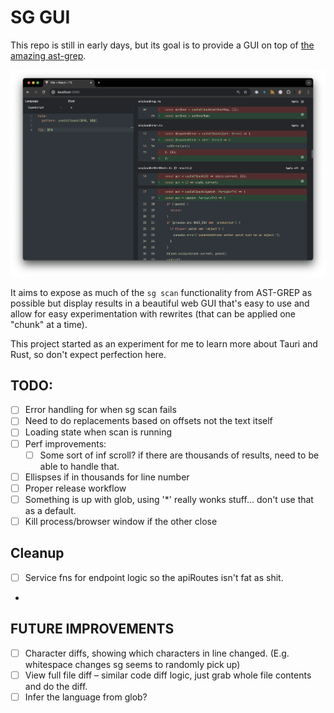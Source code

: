 # SG GUI

This repo is still in early days, but its goal is to provide a GUI on top of [the amazing ast-grep](https://ast-grep.github.io/).

![Screenshot](https://github.com/gksander/sg-gui/raw/main/docs/img/snapshot.png)

It aims to expose as much of the `sg scan` functionality from AST-GREP as possible but display results in a beautiful web GUI that's easy to use and allow for easy experimentation with rewrites (that can be applied one "chunk" at a time).

This project started as an experiment for me to learn more about Tauri and Rust, so don't expect perfection here.

## TODO:

- [ ] Error handling for when sg scan fails
- [ ] Need to do replacements based on offsets not the text itself
- [ ] Loading state when scan is running
- [ ] Perf improvements:
  - [ ] Some sort of inf scroll? if there are thousands of results, need to be able to handle that.
- [ ] Ellispses if in thousands for line number
- [ ] Proper release workflow
- [ ] Something is up with glob, using '*' really wonks stuff... don't use that as a default.
- [ ] Kill process/browser window if the other close

## Cleanup

- [ ] Service fns for endpoint logic so the apiRoutes isn't fat as shit.
- 

## FUTURE IMPROVEMENTS

- [ ] Character diffs, showing which characters in line changed. (E.g. whitespace changes sg seems to randomly pick up)
- [ ] View full file diff – similar code diff logic, just grab whole file contents and do the diff.
- [ ] Infer the language from glob?
